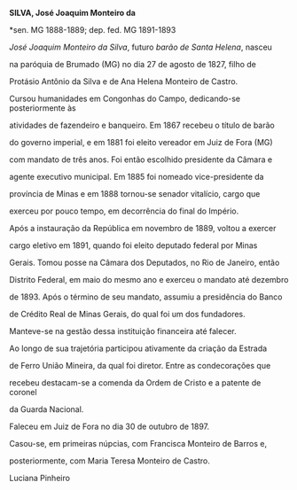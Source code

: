 **SILVA, José Joaquim Monteiro da**



\*sen. MG 1888-1889; dep. fed. MG 1891-1893



*José Joaquim Monteiro da Silva*, futuro *barão de Santa Helena*, nasceu

na paróquia de Brumado (MG) no dia 27 de agosto de 1827, filho de

Protásio Antônio da Silva e de Ana Helena Monteiro de Castro.



Cursou humanidades em Congonhas do Campo, dedicando-se posteriormente às

atividades de fazendeiro e banqueiro. Em 1867 recebeu o título de barão

do governo imperial, e em 1881 foi eleito vereador em Juiz de Fora (MG)

com mandato de três anos. Foi então escolhido presidente da Câmara e

agente executivo municipal. Em 1885 foi nomeado vice-presidente da

província de Minas e em 1888 tornou-se senador vitalício, cargo que

exerceu por pouco tempo, em decorrência do final do Império.



Após a instauração da República em novembro de 1889, voltou a exercer

cargo eletivo em 1891, quando foi eleito deputado federal por Minas

Gerais. Tomou posse na Câmara dos Deputados, no Rio de Janeiro, então

Distrito Federal, em maio do mesmo ano e exerceu o mandato até dezembro

de 1893. Após o término de seu mandato, assumiu a presidência do Banco

de Crédito Real de Minas Gerais, do qual foi um dos fundadores.

Manteve-se na gestão dessa instituição financeira até falecer.



Ao longo de sua trajetória participou ativamente da criação da Estrada

de Ferro União Mineira, da qual foi diretor. Entre as condecorações que

recebeu destacam-se a comenda da Ordem de Cristo e a patente de coronel

da Guarda Nacional.



Faleceu em Juiz de Fora no dia 30 de outubro de 1897.



Casou-se, em primeiras núpcias, com Francisca Monteiro de Barros e,

posteriormente, com Maria Teresa Monteiro de Castro.



Luciana Pinheiro




